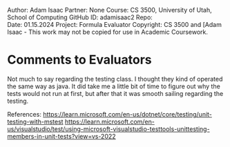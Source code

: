 ﻿Author:     Adam Isaac
Partner:    None
Course:     CS 3500, University of Utah, School of Computing
GitHub ID:  adamisaac2
Repo:       
Date:       01.15.2024 
Project:    Formula Evaluator
Copyright:  CS 3500 and [Adam Isaac - This work may not be copied for use in Academic Coursework.

# Comments to Evaluators
Not much to say regarding the testing class. I thought they kind of operated the same way as java.
It did take me a little bit of time to figure out why the tests would not run at first, but after
that it was smooth sailing regarding the testing. 

References:
https://learn.microsoft.com/en-us/dotnet/core/testing/unit-testing-with-mstest
https://learn.microsoft.com/en-us/visualstudio/test/using-microsoft-visualstudio-testtools-unittesting-members-in-unit-tests?view=vs-2022